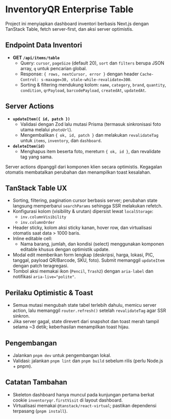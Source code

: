 # InventoryQR Enterprise Table

Project ini menyiapkan dashboard inventori berbasis Next.js dengan TanStack Table, fetch server-first, dan aksi server optimistis.

## Endpoint Data Inventori

- **GET `/api/items/table`**
  - Query: `cursor`, `pageSize` (default 20), `sort` dan `filters` berupa JSON array, `q` untuk pencarian global.
  - Response: `{ rows, nextCursor, error }` dengan header `Cache-Control: s-maxage=30, stale-while-revalidate=300`.
  - Sorting & filtering mendukung kolom: `name`, `category`, `brand`, `quantity`, `condition`, `qrPayload`, `barcodePayload`, `createdAt`, `updatedAt`.

## Server Actions

- **`updateItem({ id, patch })`**
  - Validasi dengan Zod lalu mutasi Prisma (termasuk sinkronisasi foto utama melalui `photoUrl`).
  - Mengembalikan `{ ok, id, patch }` dan melakukan `revalidateTag` untuk `items`, `inventory`, dan `dashboard`.
- **`deleteItem(id)`**
  - Menghapus item beserta foto, mereturn `{ ok, id }`, dan revalidate tag yang sama.

Server actions dipanggil dari komponen klien secara optimistis. Kegagalan otomatis membatalkan perubahan dan menampilkan toast kesalahan.

## TanStack Table UX

- Sorting, filtering, pagination cursor berbasis server; perubahan state langsung memperbarui `searchParams` sehingga SSR melakukan refetch.
- Konfigurasi kolom (visibility & urutan) dipersist lewat `localStorage`:
  - `inv.columnVisibility`
  - `inv.columnOrder`
- Header sticky, kolom aksi sticky kanan, hover row, dan virtualisasi otomatis saat data > 1000 baris.
- Inline editable cell:
  - Nama barang, jumlah, dan kondisi (select) menggunakan komponen editable khusus dengan optimistik update.
- Modal edit memberikan form lengkap (deskripsi, harga, lokasi, PIC, tanggal, payload QR/Barcode, SKU, foto). Submit memanggil `updateItem` dengan patch teragregasi.
- Tombol aksi memakai ikon (`Pencil`, `Trash2`) dengan `aria-label` dan notifikasi `aria-live="polite"`.

## Perilaku Optimistic & Toast

- Semua mutasi mengubah state tabel terlebih dahulu, memicu server action, lalu memanggil `router.refresh()` setelah `revalidateTag` agar SSR sinkron.
- Jika server gagal, state direvert dari snapshot dan toast merah tampil selama ~3 detik; keberhasilan menampilkan toast hijau.

## Pengembangan

- Jalankan `pnpm dev` untuk pengembangan lokal.
- Validasi: jalankan `pnpm lint` dan `pnpm build` sebelum rilis (perlu Node.js + pnpm).

## Catatan Tambahan

- Skeleton dashboard hanya muncul pada kunjungan pertama berkat cookie `inventoryqr.firstVisit` di layout dashboard.
- Virtualisasi memakai `@tanstack/react-virtual`; pastikan dependensi terpasang (`pnpm install`).
